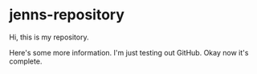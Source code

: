 # jenns-repository
Hi, this is my repository.

Here's some more information. I'm just testing out GitHub.
Okay now it's complete.
